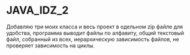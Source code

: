 # JAVA_IDZ_2
Добавляю три моих класса и весь проект в одельном zip файле для удобства, программа выводит файлы по алфавиту, общий текстовый файл, собранный из всех, иерархическую зависимость файлов, не проверяет зависимость на циклы.
